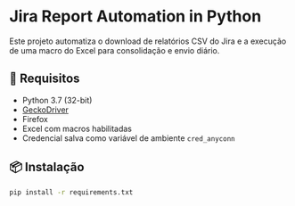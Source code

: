 # Jira Report Automation in Python

Este projeto automatiza o download de relatórios CSV do Jira e a execução de uma macro do Excel para consolidação e envio diário.

## 🔧 Requisitos

- Python 3.7 (32-bit)
- [GeckoDriver](https://github.com/mozilla/geckodriver/releases)
- Firefox
- Excel com macros habilitadas
- Credencial salva como variável de ambiente `cred_anyconn`

## 📦 Instalação

```bash
pip install -r requirements.txt
